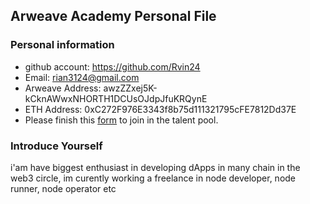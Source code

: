 ## Arweave Academy Personal File

### Personal information

- github account: https://github.com/Rvin24
- Email: rian3124@gmail.com
- Arweave Address: awzZZxej5K-kCknAWwxNHORTH1DCUsOJdpJfuKRQynE
- ETH Address: 0xC272F976E3343f8b75d111321795cFE7812Dd37E
- Please finish this [form](https://docs.google.com/forms/d/e/1FAIpQLSfWA5fIIcBgmRppm3jNz5vmf9Mai_QMVil-2pO4r7YKn_Zhtw/viewform?usp=sf_link) to join in the talent pool.

### Introduce Yourself
 i'am have biggest enthusiast in developing dApps in many chain in the web3 circle, im curently working a freelance in node developer, node runner, node operator etc
